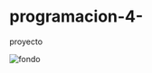 # programacion-4-
proyecto 

![fondo](https://user-images.githubusercontent.com/65877873/83207580-24179100-a119-11ea-9b1d-2b1bd4f59010.png)
